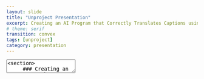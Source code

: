 ```yaml
---
layout: slide
title: "Unproject Presentation"
excerpt: Creating an AI Program that Correctly Translates Captions using Text Analysis for Digital Social Storytelling
# theme: serif
transition: convex
tags: [unproject]
category: presentation
---
```

<section data-markdown>
  <link rel="stylesheet" href="dist/theme/serif.css">
  <textarea data-template>
<section>
     ### Creating an AI Program that Correctly Translates Captions using Text Analysis Tehcniques for Digital-Social Storytelling.
  <section>Awad AlMehairi
    IM-UH-1511 - Introduction to Digital Humanities.</section>
    </section>
    ---
     <section>
          ### Scope:
      <section>This project focuses on tackling incorrect social media captions and messages by forging together an AI system that detects inconsistent translations across social media platforms that communicate incoherent ideas due to inaccurate translations. The main idea it approaches is language, mainly the Emirati Arabic dialect.</section>
      <section>Lots of dialects are improperly documented online that their translation processes are almost always slightly off or based on the formal form of the detected language. Emirati Arabic is one of those prone to inaccurate translations, thus inaccurate interpretations.</section>
    </section>
    ---
    ### Main Concerns:
    <section>Maintain consistent usage of Emirati Arabic in research purposes.
Allow researchers and social media users in general to understand Emirati Arabic and not shy away from it, especially during research or important announcements (especially those within communities).</section>
    ---
    <section>
           ### Data & Their Sources:
    <section>Most data for this project is collected from social media accounts with captions/comments of different versions of Emirati Arabic. Other versions of this project will be fully developed to house translation processes of other languages and dialects (not necessarily of Arabic). Other forms of data include written narratives and poetry in Emirati Arabic. These sources are used to expand the database with a richer vocabulary.</section>
      <section>Instagram accounts like @goodbyeoldjumeirah are used to fuel the database with vocabulary from the public. This account focuses on "archiving traditional, abandoned, and demolished houses in Jumeirah". Most of the comments under this account’s posts are of Emirati Arabic. The account managers are natives of the UAE, and most of the comments under their posts are from other locals commenting in Emirati Arabic.</section>
      <section>@almawrooth on Instagram – a page that aims to document inherent aspects of locations in the UAE by the people from an older time of today. Most of the contributions and explanations are in Emirati Arabic. This account brings forth a historical influence on the usage of certain words of Emirati Arabic.</section>
    </section>
    ---
    <section>
     ### Ethics:
    <section>This project is guided by the motive of wanting to maintain the identity of Emiratis across social media platforms that are usually dominantly westernized. It follows copyright guidelines with the sources it uses for data collection and database construction. Development of this project is organized and completed by a team of Emirati professionals that are experts in linguistics and data collection.</section>
    </section>
    ---
    <section>
     ### Values:
    <section>test</section>
    </section>
    ---
    <section>
     ### Techniques:
    <section>Use text analysis techniques to further analyze proposed texts (and dialects) to better compose correct translation programs in</section>
    </section>
    ---
    <section>
     ## Aims:
    <section>The main goal of this project is to create a flawless database that can successfully detect inaccurate translations and correctly display them. The final form of the project will be used as a tool to make data collection from online sources that use Emirati Arabic instead of English.</section>
    </section>
    ---
    <section>
     ## Participation:
    <section>This project aims to contain ideas of the people in Jumeirah that showcase cultural diversity and availability through language.</section>
    </section>
    ---
    <section>
     ## Workplan:
    <section>test</section>
    </section>
  </textarea>
</section>
